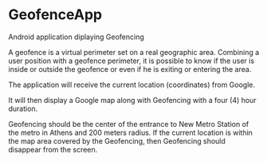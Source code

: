 # GeofenceApp
Android application diplaying Geofencing

A geofence is a virtual perimeter set on a real geographic area. Combining a user position with a geofence perimeter, it is possible to know if the user is inside or outside the geofence or even if he is exiting or entering the area.

The application will receive the current location (coordinates) from Google. 

It will then display a Google map along with Geofencing with a four (4) hour duration. 

Geofencing should be the center of the entrance to New Metro Station of the metro in Athens and 200 meters radius. 
If the current location is within the map area covered by the Geofencing, then Geofencing should disappear from the screen. 
